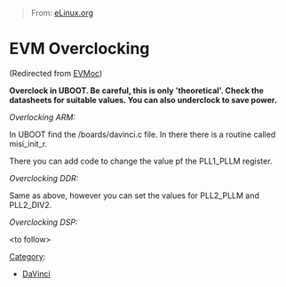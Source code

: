 > From: [eLinux.org](http://eLinux.org/EVMoc "http://eLinux.org/EVMoc")


# EVM Overclocking


(Redirected from [EVMoc](http://eLinux.org/index.php?title=EVMoc&redirect=no "EVMoc"))


**Overclock in UBOOT. Be careful, this is only 'theoretical'. Check the
datasheets for suitable values. You can also underclock to save power.**

*Overlocking ARM:*

In UBOOT find the /boards/davinci.c file. In there there is a routine
called misi\_init\_r.

There you can add code to change the value pf the PLL1\_PLLM register.

*Overclocking DDR:*

Same as above, however you can set the values for PLL2\_PLLM and
PLL2\_DIV2.

*Overclocking DSP:*

\<to follow\>


[Category](http://eLinux.org/Special:Categories "Special:Categories"):

-   [DaVinci](http://eLinux.org/Category:DaVinci "Category:DaVinci")

